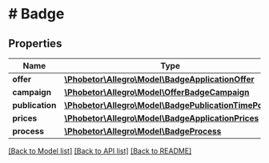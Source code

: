 # # Badge

## Properties

Name | Type | Description | Notes
------------ | ------------- | ------------- | -------------
**offer** | [**\Phobetor\Allegro\Model\BadgeApplicationOffer**](BadgeApplicationOffer.md) |  |
**campaign** | [**\Phobetor\Allegro\Model\OfferBadgeCampaign**](OfferBadgeCampaign.md) |  |
**publication** | [**\Phobetor\Allegro\Model\BadgePublicationTimePolicy**](BadgePublicationTimePolicy.md) |  | [optional]
**prices** | [**\Phobetor\Allegro\Model\BadgeApplicationPrices**](BadgeApplicationPrices.md) |  | [optional]
**process** | [**\Phobetor\Allegro\Model\BadgeProcess**](BadgeProcess.md) |  |

[[Back to Model list]](../../README.md#models) [[Back to API list]](../../README.md#endpoints) [[Back to README]](../../README.md)

